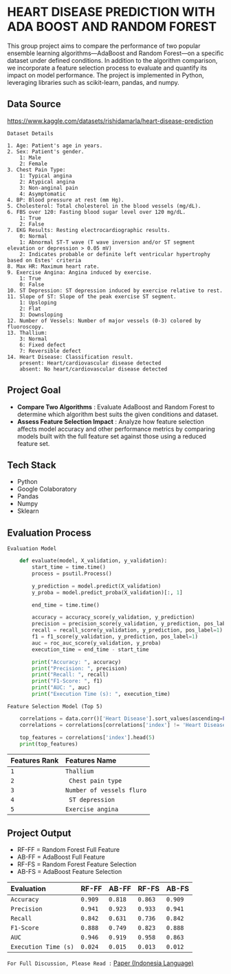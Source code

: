 
# HEART DISEASE PREDICTION WITH ADA BOOST AND RANDOM FOREST

This group project aims to compare the performance of two popular ensemble learning algorithms—AdaBoost and Random Forest—on a specific dataset under defined conditions. In addition to the algorithm comparison, we incorporate a feature selection process to evaluate and quantify its impact on model performance. The project is implemented in Python, leveraging libraries such as scikit-learn, pandas, and numpy.


## Data Source

 https://www.kaggle.com/datasets/rishidamarla/heart-disease-prediction

 `Dataset Details`
    
    1. Age: Patient's age in years.
    2. Sex: Patient's gender.
        1: Male
        2: Female
    3. Chest Pain Type:
        1: Typical angina
        2: Atypical angina
        3: Non-anginal pain
        4: Asymptomatic
    4. BP: Blood pressure at rest (mm Hg).
    5. Cholesterol: Total cholesterol in the blood vessels (mg/dL).
    6. FBS over 120: Fasting blood sugar level over 120 mg/dL.
        1: True
        2: False
    7. EKG Results: Resting electrocardiographic results.
        0: Normal
        1: Abnormal ST-T wave (T wave inversion and/or ST segment elevation or depression > 0.05 mV)
        2: Indicates probable or definite left ventricular hypertrophy based on Estes' criteria
    8. Max HR: Maximum heart rate.
    9. Exercise Angina: Angina induced by exercise.
        1: True
        0: False
    10. ST Depression: ST depression induced by exercise relative to rest.
    11. Slope of ST: Slope of the peak exercise ST segment.
        1: Upsloping
        2: Flat
        3: Downsloping
    12. Number of Vessels: Number of major vessels (0-3) colored by fluoroscopy.
    13. Thallium:
        3: Normal
        6: Fixed defect
        7: Reversible defect
    14. Heart Disease: Classification result.
        present: Heart/cardiovascular disease detected
        absent: No heart/cardiovascular disease detected




## Project Goal
- **Compare Two Algorithms** : Evaluate AdaBoost and Random Forest to determine which algorithm best suits the given conditions and dataset.
- **Assess Feature Selection Impact** : Analyze how feature selection affects model accuracy and other performance metrics by comparing models built with the full feature set against those using a reduced feature set.




## Tech Stack

- Python
- Google Colaboratory    
- Pandas
- Numpy
- Sklearn



## Evaluation Process

`Evaluation Model`

```python
    def evaluate(model, X_validation, y_validation):
        start_time = time.time() 
        process = psutil.Process()

        y_prediction = model.predict(X_validation)
        y_proba = model.predict_proba(X_validation)[:, 1]

        end_time = time.time() 

        accuracy = accuracy_score(y_validation, y_prediction) 
        precision = precision_score(y_validation, y_prediction, pos_label=1)
        recall = recall_score(y_validation, y_prediction, pos_label=1) 
        f1 = f1_score(y_validation, y_prediction, pos_label=1) 
        auc = roc_auc_score(y_validation, y_proba) 
        execution_time = end_time - start_time 

        print("Accuracy: ", accuracy)
        print("Precision: ", precision)
        print("Recall: ", recall)
        print("F1-Score: ", f1)
        print("AUC: ", auc)
        print("Execution Time (s): ", execution_time)
```
`Feature Selection Model (Top 5)`

```python
    correlations = data.corr()['Heart Disease'].sort_values(ascending=False).reset_index()
    correlations = correlations[correlations['index'] != 'Heart Disease']

    top_features = correlations['index'].head(5)
    print(top_features)
```    

| Features Rank  | Features Name  | 
| :-------------- | :------- | 
| `1`       | `Thallium`| 
| `2` | ` Chest pain type` | 
| `3`       | `Number of vessels fluro` | 
| `4` | ` ST depression` | 
| `5`       | `Exercise angina` |

## Project Output
- RF-FF = Random Forest Full Feature
- AB-FF = AdaBoost Full Feature
- RF-FS = Random Forest Feature Selection
- AB-FS = AdaBoost Feature Selection

| Evaluation   | RF-FF  | AB-FF  | RF-FS | AB-FS |
| :-------------- | :------- | :----------  | :--------- | :----------- |
| `Accuracy`  | `0.909`| `0.818`| `0.863`| `0.909`|
| `Precision` | `0.941` | `0.923`| `0.933`        | `0.941`        |
| `Recall`    | `0.842` | `0.631`| `0.736`        | `0.842`        |
| `F1-Score` | `0.888` | `0.749`| `0.823`        | `0.888`        |
| `AUC`   | `0.946` | `0.919`| `0.958` | `0.863`        |
| `Execution Time (s)`| `0.024` | `0.015`| `0.013`        | `0.012 `        |


`For Full Discussion, Please Read :` [Paper (Indonesia Language)](https://drive.google.com/file/d/1BkcmqolLDl5qX2z1hmjNkqe59oRaY8-O/view)
